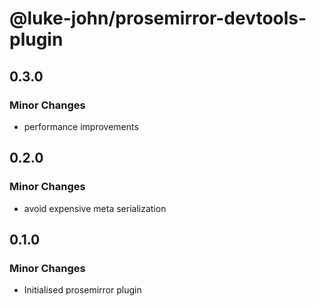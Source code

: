 # @luke-john/prosemirror-devtools-plugin

## 0.3.0

### Minor Changes

- performance improvements

## 0.2.0

### Minor Changes

- avoid expensive meta serialization

## 0.1.0

### Minor Changes

- Initialised prosemirror plugin
